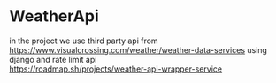# WeatherApi
in the project we use third party api from https://www.visualcrossing.com/weather/weather-data-services using django and rate limit api  
https://roadmap.sh/projects/weather-api-wrapper-service
